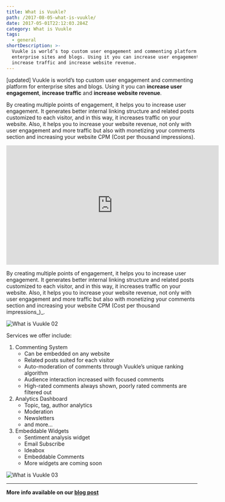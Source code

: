 ```yaml
---
title: What is Vuukle?
path: /2017-08-05-what-is-vuukle/
date: 2017-05-01T22:12:03.284Z
category: What is Vuukle
tags:
  - general
shortDescription: >-
  Vuukle is world’s top custom user engagement and commenting platform for
  enterprise sites and blogs. Using it you can increase user engagement,
  increase traffic and increase website revenue.
---
```

\[updated] Vuukle is world’s top custom user engagement and commenting platform for enterprise sites and blogs. Using it you can **increase user engagement**, **increase traffic** and **increase website revenue**.

By creating multiple points of engagement, it helps you to increase user engagement. It generates better internal linking structure and related posts customized to each visitor, and in this way, it increases traffic on your website. Also, it helps you to increase your website revenue, not only with user engagement and more traffic but also with monetizing your comments section and increasing your website CPM (Cost per thousand impressions).

<iframe width="560" height="315" src="https://www.youtube.com/embed/y2Cl0hsdWI0" frameborder="0" allowfullscreen></iframe>

By creating multiple points of engagement, it helps you to increase user engagement. It generates better internal linking structure and related posts customized to each visitor, and in this way, it increases traffic on your website. Also, it helps you to increase your website revenue, not only with user engagement and more traffic but also with monetizing your comments section and increasing your website CPM (Cost per thousand impressions_)_.

![What is Vuukle 02](/img/2017-08-05-what-is-vuukle-img-2.png)

Services we offer include:

1. Commenting System
   * Can be embedded on any website
   * Related posts suited for each visitor
   * Auto-moderation of comments through Vuukle’s unique ranking algorithm
   * Audience interaction increased with focused comments
   * High-rated comments always shown, poorly rated comments are filtered out
2. Analytics Dashboard
   * Topic, tag, author analytics
   * Moderation
   * Newsletters
   * and more…
3. Embeddable Widgets
   * Sentiment analysis widget
   * Email Subscribe
   * Ideabox
   * Embeddable Comments
   * More widgets are coming soon

![What is Vuukle 03](/img/2017-08-05-what-is-vuukle-m1.png)

- - -

**More info available on our [blog post](http://blog.vuukle.com/what-is-vuukle/)**
